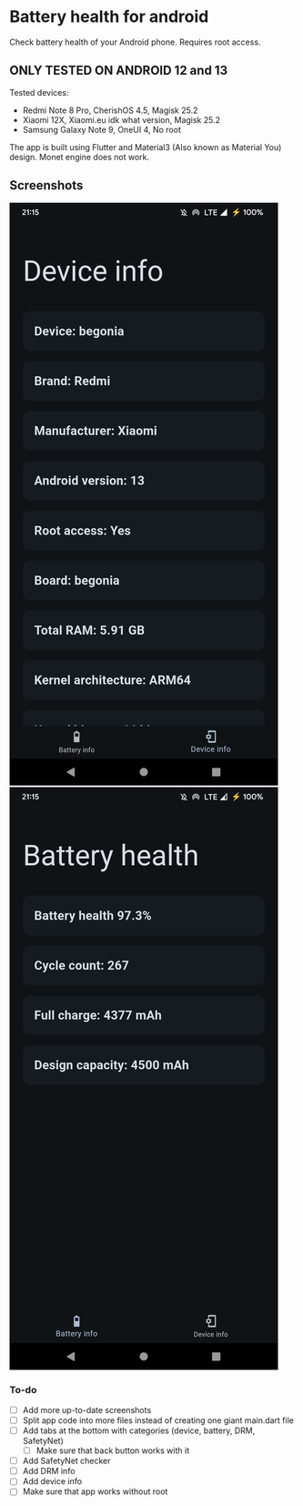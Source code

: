 # Battery health for android

 Check battery health of your Android phone. Requires root access.

## ONLY TESTED ON ANDROID 12 and 13

Tested devices:

- Redmi Note 8 Pro, CherishOS 4.5, Magisk 25.2
- Xiaomi 12X, Xiaomi.eu idk what version, Magisk 25.2
- Samsung Galaxy Note 9, OneUI 4, No root

The app is built using Flutter and Material3 (Also known as Material You) design. Monet engine does not work. 

## Screenshots

![Current state of app](screenshots/screenshot1.png)
![Current state of app](screenshots/screenshot2.png)

### To-do

- [ ] Add more up-to-date screenshots 
- [ ] Split app code into more files instead of creating one giant main.dart file 
- [ ] Add tabs at the bottom with categories (device, battery, DRM, SafetyNet) 
  - [ ] Make sure that back button works with it 
- [ ] Add SafetyNet checker 
- [ ] Add DRM info 
- [ ] Add device info 
- [ ] Make sure that app works without root 